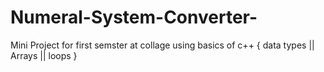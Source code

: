 # Numeral-System-Converter-
Mini Project for first semster at collage using basics of c++ { data types || Arrays || loops }
